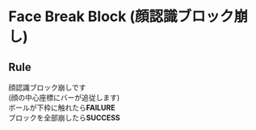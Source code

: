 # Face Break Block (顔認識ブロック崩し)
## Rule
顔認識ブロック崩しです  
(顔の中心座標にバーが追従します)  
ボールが下枠に触れたら**FAILURE**  
ブロックを全部崩したら**SUCCESS**